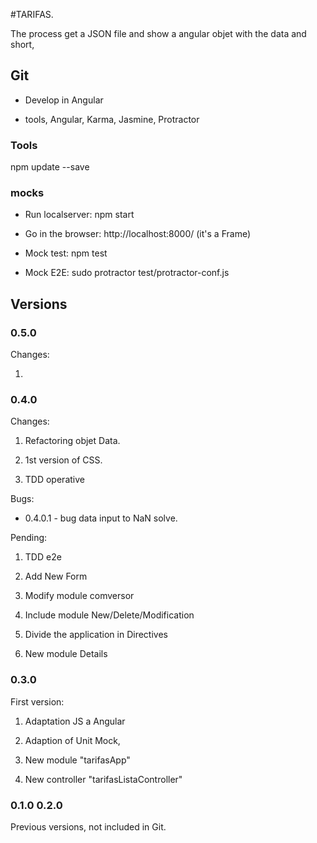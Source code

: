 #TARIFAS.

The process get a JSON file and show a angular objet with the data and short, 

## Git

- Develop in Angular 

- tools, Angular, Karma, Jasmine, Protractor


### Tools

npm update --save



### mocks

* Run localserver: npm start

* Go in the browser: http://localhost:8000/ (it's a Frame)

* Mock test: npm test

* Mock E2E: sudo protractor test/protractor-conf.js


## Versions

### 0.5.0

Changes:

1. 

### 0.4.0 

Changes:

1. Refactoring objet Data. 

2. 1st version of CSS.

3. TDD operative

Bugs:

* 0.4.0.1 - bug data input to NaN solve.

Pending:

1. TDD e2e

2. Add New Form

3. Modify module comversor

4. Include module New/Delete/Modification  

5. Divide the application in Directives

6. New module Details



### 0.3.0

First version:

1. Adaptation JS a Angular

2. Adaption of Unit Mock, 

3. New module "tarifasApp"

4. New controller "tarifasListaController"
 

### 0.1.0 0.2.0 

Previous versions, not included in Git. 

